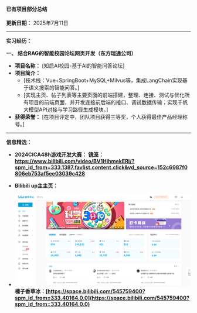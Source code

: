 #### **已有项目部分总结**

**更新日期：** 2025年7月11日

---
**实习经历：**

**一、 结合RAG的智能校园论坛网页开发（东方瑞通公司）**

*   **项目名称：** [知启AI校园-基于AI的智能问答论坛]
*   **项目简介：**
    *   [技术栈：Vue+SpringBoot+MySQL+Milvus等，集成LangChain实现基于语义搜索的智能问答。]
    *   [实现主页、帖子列表等主要页面的前端搭建，整理、连接、测试与优化所有项目的前端页面，并开发连接前后端的接口、调试数据传输；实现千帆大模型API对接与学习路径生成模块。]
*   **获得荣誉：** [在项目评定中，团队项目获得三等奖，个人获得最佳产品经理称号。]

---
**信息精选：**
*   **2024CICA48h游戏开发大赛：**
**镜笼：https://www.bilibili.com/video/BV1HihmekERi/?spm_id_from=333.1387.favlist.content.click&vd_source=152c6987f0806eb753af5ee03039c428**

*   **Bilibili up主主页：**
*   ![数据截图](images/bilidata.png)
**榛子香草冰：[https://space.bilibili.com/545759400?spm_id_from=333.40164.0.0](https://space.bilibili.com/545759400?spm_id_from=333.40164.0.0)**

